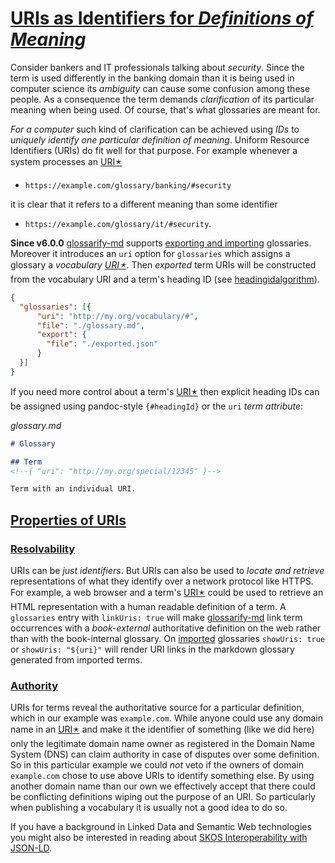 # [URIs as Identifiers for *Definitions of Meaning*](#uris-as-identifiers-for-definitions-of-meaning)

[glossarify-md]: https://github.com/about-code/glossarify-md/

[headingidalgorithm]: ../README.md#headingidalgorithm

[iana-urns]: https://www.iana.org/assignments/urn-namespaces/urn-namespaces.xhtml

[doc-import]: ../README.md#structured-export-and-import

Consider bankers and IT professionals talking about *security*. Since the term is used differently in the banking domain than it is being used in computer science its *ambiguity* can cause some confusion among these people. As a consequence the term demands *clarification* of its particular meaning when being used. Of course, that's what glossaries are meant for.

*For a computer* such kind of clarification can be achieved using *IDs* to *uniquely identify one particular definition of meaning*. Uniform Resource Identifiers (URIs) do fit well for that purpose. For example whenever a system processes an [URI🟉][1]

*   `https://example.com/glossary/banking/#security`

it is clear that it refers to a different meaning than some identifier

*   `https://example.com/glossary/it/#security`.

**Since v6.0.0** [glossarify-md] supports [exporting and importing][doc-import] glossaries. Moreover it introduces an `uri` option for `glossaries` which assigns a glossary a *vocabulary [URI🟉][1]*. Then *exported* term URIs will be constructed from the vocabulary URI and a term's heading ID (see [headingidalgorithm]).

```json
{
  "glossaries": [{
      "uri": "http://my.org/vocabulary/#",
      "file": "./glossary.md",
      "export": {
        "file": "./exported.json"
      }
  }]
}
```

If you need more control about a term's [URI🟉][1] then explicit heading IDs can be assigned using pandoc-style `{#headingId}` or the `uri` *term attribute*:

*glossary.md*

```md
# Glossary

## Term
<!--{ "uri": "http://my.org/special/12345" }-->

Term with an individual URI.
```

## [Properties of URIs](#properties-of-uris)

### [Resolvability](#resolvability)

URIs can be *just identifiers*. But URIs can also be used to *locate and retrieve* representations of what they identify over a network protocol like HTTPS. For example, a web browser and a term's [URI🟉][1] could be used to retrieve an HTML representation with a human readable definition of a term. A `glossaries` entry with `linkUris: true` will make [glossarify-md] link term occurrences with a *book-external* authoritative definition on the web rather than with the book-internal glossary. On [imported][doc-import] glossaries `showUris: true` or `showUris: "${uri}"` will render URI links in the markdown glossary generated from imported terms.

### [Authority](#authority)

URIs for terms reveal the authoritative source for a particular definition, which in our example was `example.com`. While anyone could use any domain name in an [URI🟉][1] and make it the identifier of something (like we did here) only the legitimate domain name owner as registered in the Domain Name System (DNS) can claim authority in case of disputes over some definition. So in this particular example we could *not* veto if the owners of domain `example.com` chose to use above URIs to identify something else. By using another domain name than our own we effectively accept that there could be conflicting definitions wiping out the purpose of an URI. So particularly when publishing a vocabulary it is usually not a good idea to do so.

<!--
Uniform Resource Names (URNs) may be an alternative to URIs. They do not depend on the Domain Name System as a registry but on an [IANA registry of *URN namespaces*][iana-urns]:

*URN with the `isbn` namespace registered by the International ISBN Agency*
~~~
urn:isbn:978-951-0-18435-6
~~~

It is not as easy to register a URN namespace than it is to register a domain name. But there are a few namespaces representing *ID algorithms*. Particularly the UUID namespace represents elements identified by the open and standardized *Universally Unique Identifier* (RFC 4122). UUIDs can be produced by anyone and the `uuid` namespace can be used with any UUID in the world:

*URN with the `uuid` namespace*
~~~
urn:uuid:b3c38d70-3887-11ec-a63d-779a5e093fff
~~~
-->

If you have a background in Linked Data and Semantic Web technologies you might also be interested in reading about [SKOS Interoperability with JSON-LD][2].

[1]: ./glossary.md#uri--url "Uniform Resource Identifier and Uniform Resource Locator are both the same thing, which is an ID with a syntax scheme://authority.tld/path/#fragment?query like https://my.org/foo/#bar?q=123."

[2]: ./skos-interop.md

